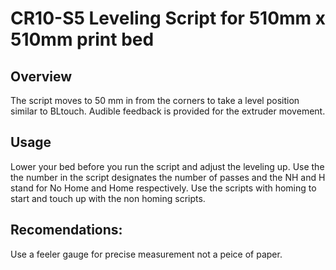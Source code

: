 # CR10-S5 Leveling Script for 510mm x 510mm print bed

## Overview   
The script moves to 50 mm in from the corners to take a level position similar to BLtouch.  Audible feedback is provided for the extruder movement.

## Usage
Lower your bed before you run the script and adjust the leveling up.  Use the the number in the script designates the number of passes and the NH and H stand for No Home and Home respectively.  Use the scripts with homing to start and touch up with the non homing scripts.
  
## Recomendations:
Use a feeler gauge for precise measurement not a peice of paper.
  